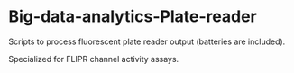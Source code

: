 # Big-data-analytics-Plate-reader
Scripts to process fluorescent plate reader output (batteries are included).

Specialized for FLIPR channel activity assays.
